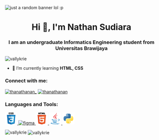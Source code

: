 <img src="https://www.notion.so/image/https%3A%2F%2Fprod-files-secure.s3.us-west-2.amazonaws.com%2F3210ec23-d410-41fc-b018-eb9f6a92b600%2Fe956c0bb-8e94-4f29-9a6c-cbfc605e8799%2Ftumblr_ce237ad7762fc6bce812f5f47f499d76_7acfce39_1280.webp?table=block&id=48c93147-c0c6-46fc-a2db-0045e535c885&spaceId=3210ec23-d410-41fc-b018-eb9f6a92b600&width=2000&userId=ebf27b73-58a8-4c9e-972b-c8008c5ead1d&cache=v2" alt="just a random banner lol :p">

<h1 align="center">Hi 👋, I'm Nathan Sudiara</h1>
<h3 align="center">I am an undergraduate Informatics Engineering student from Universitas Brawijaya</h3>

<p align="left"> <img src="https://komarev.com/ghpvc/?username=vallykrie&label=Profile%20views&color=0e75b6&style=flat" alt="vallykrie" /> </p>

- 🌱 I’m currently learning **HTML, CSS**

<h3 align="left">Connect with me:</h3>
<p align="left">
<a href="https://instagram.com/thanathanan_" target="blank"><img align="center" src="https://raw.githubusercontent.com/rahuldkjain/github-profile-readme-generator/master/src/images/icons/Social/instagram.svg" alt="thanathanan_" height="30" width="40" /></a>
<a href="https://www.hackerrank.com/thanathanan" target="blank"><img align="center" src="https://raw.githubusercontent.com/rahuldkjain/github-profile-readme-generator/master/src/images/icons/Social/hackerrank.svg" alt="thanathanan" height="30" width="40" /></a>
</p>

<h3 align="left">Languages and Tools:</h3>
<p align="left"> <a href="https://www.w3schools.com/css/" target="_blank" rel="noreferrer"> <img src="https://raw.githubusercontent.com/devicons/devicon/master/icons/css3/css3-original-wordmark.svg" alt="css3" width="40" height="40"/> </a> <a href="https://www.figma.com/" target="_blank" rel="noreferrer"> <img src="https://www.vectorlogo.zone/logos/figma/figma-icon.svg" alt="figma" width="40" height="40"/> </a> <a href="https://www.w3.org/html/" target="_blank" rel="noreferrer"> <img src="https://raw.githubusercontent.com/devicons/devicon/master/icons/html5/html5-original-wordmark.svg" alt="html5" width="40" height="40"/> </a> <a href="https://www.java.com" target="_blank" rel="noreferrer"> <img src="https://raw.githubusercontent.com/devicons/devicon/master/icons/java/java-original.svg" alt="java" width="40" height="40"/> </a> <a href="https://www.python.org" target="_blank" rel="noreferrer"> <img src="https://raw.githubusercontent.com/devicons/devicon/master/icons/python/python-original.svg" alt="python" width="40" height="40"/> </a> </p>

<p><img align="left" src="https://github-readme-stats.vercel.app/api/top-langs?username=vallykrie&show_icons=true&locale=en&layout=compact" alt="vallykrie" /></p>

<p>&nbsp;<img align="center" src="https://github-readme-stats.vercel.app/api?username=vallykrie&show_icons=true&locale=en" alt="vallykrie" /></p>
